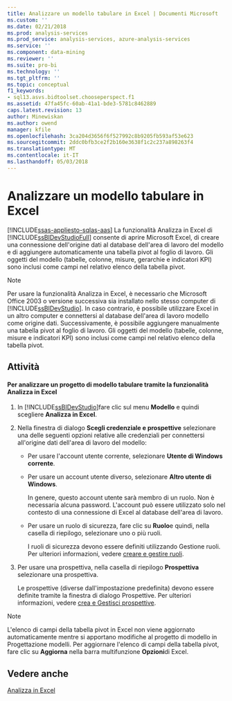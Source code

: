 ```yaml
---
title: Analizzare un modello tabulare in Excel | Documenti Microsoft
ms.custom: ''
ms.date: 02/21/2018
ms.prod: analysis-services
ms.prod_service: analysis-services, azure-analysis-services
ms.service: ''
ms.component: data-mining
ms.reviewer: ''
ms.suite: pro-bi
ms.technology: ''
ms.tgt_pltfrm: ''
ms.topic: conceptual
f1_keywords:
- sql13.asvs.bidtoolset.chooseperspect.f1
ms.assetid: 47fa45fc-60ab-41a1-bde3-5781c8462889
caps.latest.revision: 13
author: Minewiskan
ms.author: owend
manager: kfile
ms.openlocfilehash: 3ca204d3656f6f527992c8b9205fb593af53e623
ms.sourcegitcommit: 2ddc0bfb3ce2f2b160e3638f1c2c237a898263f4
ms.translationtype: MT
ms.contentlocale: it-IT
ms.lasthandoff: 05/03/2018
---
```

# <a name="analyze-a-tabular-model-in-excel"></a>Analizzare un modello tabulare in Excel  
[!INCLUDE[ssas-appliesto-sqlas-aas](../../includes/ssas-appliesto-sqlas-aas.md)]
  La funzionalità Analizza in Excel di [!INCLUDE[ssBIDevStudioFull](../../includes/ssbidevstudiofull-md.md)] consente di aprire Microsoft Excel, di creare una connessione dell'origine dati al database dell'area di lavoro del modello e di aggiungere automaticamente una tabella pivot al foglio di lavoro. Gli oggetti del modello (tabelle, colonne, misure, gerarchie e indicatori KPI) sono inclusi come campi nel relativo elenco della tabella pivot.  
  
> [!NOTE]  
>  Per usare la funzionalità Analizza in Excel, è necessario che Microsoft Office 2003 o versione successiva sia installato nello stesso computer di [!INCLUDE[ssBIDevStudio](../../includes/ssbidevstudio-md.md)]. In caso contrario, è possibile utilizzare Excel in un altro computer e connettersi al database dell'area di lavoro modello come origine dati. Successivamente, è possibile aggiungere manualmente una tabella pivot al foglio di lavoro. Gli oggetti del modello (tabelle, colonne, misure e indicatori KPI) sono inclusi come campi nel relativo elenco della tabella pivot.  
  
## <a name="tasks"></a>Attività  
  
#### <a name="to-analyze-a-tabular-model-project-by-using-the-analyze-in-excel-feature"></a>Per analizzare un progetto di modello tabulare tramite la funzionalità Analizza in Excel  
  
1.  In [!INCLUDE[ssBIDevStudio](../../includes/ssbidevstudio-md.md)]fare clic sul menu **Modello** e quindi scegliere **Analizza in Excel**.  
  
2.  Nella finestra di dialogo **Scegli credenziale e prospettive** selezionare una delle seguenti opzioni relative alle credenziali per connettersi all'origine dati dell'area di lavoro del modello:  
  
    -   Per usare l'account utente corrente, selezionare **Utente di Windows corrente**.  
  
    -   Per usare un account utente diverso, selezionare **Altro utente di Windows**.  
  
         In genere, questo account utente sarà membro di un ruolo. Non è necessaria alcuna password. L'account può essere utilizzato solo nel contesto di una connessione di Excel al database dell'area di lavoro.  
  
    -   Per usare un ruolo di sicurezza, fare clic su **Ruolo**e quindi, nella casella di riepilogo, selezionare uno o più ruoli.  
  
         I ruoli di sicurezza devono essere definiti utilizzando Gestione ruoli. Per ulteriori informazioni, vedere [creare e gestire ruoli](../../analysis-services/tabular-models/create-and-manage-roles-ssas-tabular.md).  
  
3.  Per usare una prospettiva, nella casella di riepilogo **Prospettiva** selezionare una prospettiva.  
  
     Le prospettive (diverse dall'impostazione predefinita) devono essere definite tramite la finestra di dialogo Prospettive. Per ulteriori informazioni, vedere [crea e Gestisci prospettive](../../analysis-services/tabular-models/create-and-manage-perspectives-ssas-tabular.md).  
  
> [!NOTE]  
>  L'elenco di campi della tabella pivot in Excel non viene aggiornato automaticamente mentre si apportano modifiche al progetto di modello in Progettazione modelli. Per aggiornare l'elenco di campi della tabella pivot, fare clic su **Aggiorna** nella barra multifunzione **Opzioni**di Excel.  
  
## <a name="see-also"></a>Vedere anche  
 [Analizza in Excel](../../analysis-services/tabular-models/analyze-in-excel-ssas-tabular.md)  
  
  
